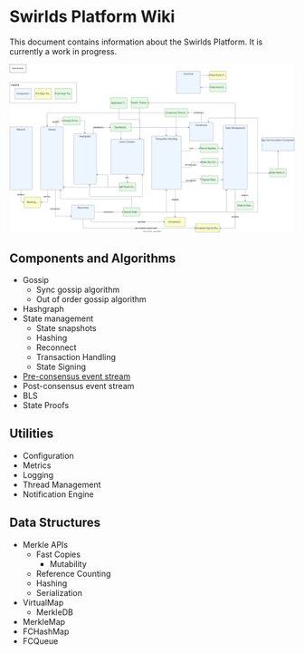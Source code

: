 # Swirlds Platform Wiki

This document contains information about the Swirlds Platform. It is currently a work in progress.

![](./components/components.drawio.svg)

## Components and Algorithms

- Gossip
  - Sync gossip algorithm
  - Out of order gossip algorithm
- Hashgraph
- State management
  - State snapshots
  - Hashing
  - Reconnect
  - Transaction Handling
  - State Signing
- [Pre-consensus event stream](components/preConsensusEventStream.md)
- Post-consensus event stream
- BLS
- State Proofs

## Utilities

- Configuration
- Metrics
- Logging
- Thread Management
- Notification Engine

## Data Structures

- Merkle APIs
  - Fast Copies
    - Mutability
  - Reference Counting
  - Hashing
  - Serialization
- VirtualMap
  - MerkleDB
- MerkleMap
- FCHashMap
- FCQueue